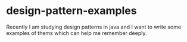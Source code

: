 # design-pattern-examples
Recently I am studying design patterns in java and I want to write some examples of thems which can help me remember deeply.
